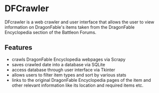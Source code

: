 # DFCrawler
DFcrawler is a web crawler and user interface that allows the user to view information on DragonFable's items taken from the DragonFable Encyclopedia section of the Battleon Forums.

## Features
- crawls DragonFable Encyclopedia webpages via Scrapy
- saves crawled date into a database via SQLite
- access database through user interface via Tkinter
- allows users to filter item types and sort by various stats
- links to the original DragonFable Encyclopedia pages of the item and other relevant information like its location and required items etc.
